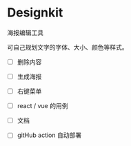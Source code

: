 # Designkit

海报编辑工具

可自己规划文字的字体、大小、颜色等样式。

- [ ] 删除内容

- [ ] 生成海报

- [ ] 右键菜单

- [ ] react / vue 的用例

- [ ] 文档

- [ ] gitHub action 自动部署

